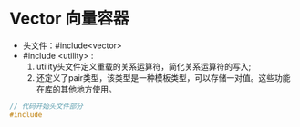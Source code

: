 # Vector 向量容器

- 头文件：#include\<vector\>
- #include \<utility\> :
  1. utility头文件定义重载的关系运算符，简化关系运算符的写入;
  2. 还定义了pair类型，该类型是一种模板类型，可以存储一对值。这些功能在库的其他地方使用。

```C++
// 代码开始头文件部分
#include 
```

